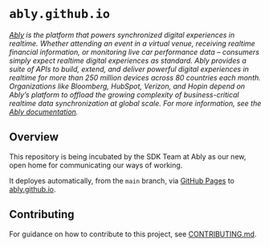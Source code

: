 # `ably.github.io`

_[Ably](https://ably.com) is the platform that powers synchronized digital experiences in realtime. Whether attending an event in a virtual venue, receiving realtime financial information, or monitoring live car performance data – consumers simply expect realtime digital experiences as standard. Ably provides a suite of APIs to build, extend, and deliver powerful digital experiences in realtime for more than 250 million devices across 80 countries each month. Organizations like Bloomberg, HubSpot, Verizon, and Hopin depend on Ably’s platform to offload the growing complexity of business-critical realtime data synchronization at global scale. For more information, see the [Ably documentation](https://ably.com/documentation)._

## Overview

This repository is being incubated by the SDK Team at Ably as our new, open home for communicating our ways of working.

It deployes automatically, from the `main` branch, via
[GitHub Pages](https://pages.github.com/)
to
[ably.github.io](https://ably.github.io/).

## Contributing

For guidance on how to contribute to this project, see [CONTRIBUTING.md](CONTRIBUTING.md).
